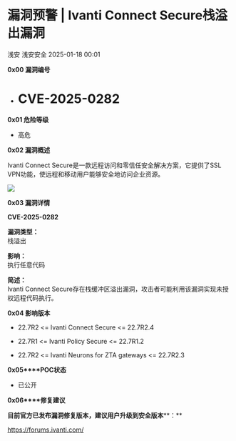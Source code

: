 #  漏洞预警 | Ivanti Connect Secure栈溢出漏洞   
浅安  浅安安全   2025-01-18 00:01  
  
**0x00 漏洞编号**  
- # CVE-2025-0282  
  
**0x01 危险等级**  
- 高危  
  
**0x02 漏洞概述**  
  
Ivanti Connect Secure是一款远程访问和零信任安全解决方案，它提供了SSL VPN功能，使远程和移动用户能够安全地访问企业资源。  
  
![](https://mmbiz.qpic.cn/sz_mmbiz_png/7stTqD182SVjR0a11MK0DTHc9DqsMz38YVicDmjsBO1OeiboEwlqfUMXj47ibSgRTQFicC5vdckgWDu5DBFibJn8uwQ/640?wx_fmt=png&wxfrom=5&wx_lazy=1&wx_co=1&tp=webp "")  
  
**0x03 漏洞详情**  
  
**CVE-2025-0282**  
  
**漏洞类型：**  
栈溢出  
  
**影响：**  
执行任意代码  
  
**简述：**  
Ivanti Connect Secure存在栈缓冲区溢出漏洞，攻击者可能利用该漏洞实现未授权远程代码执行。  
  
**0x04 影响版本**  
- 22.7R2 <= Ivanti Connect Secure <= 22.7R2.4  
  
- 22.7R1 <= Ivanti Policy Secure <= 22.7R1.2  
  
- 22.7R2 <= Ivanti Neurons for ZTA gateways <= 22.7R2.3  
  
**0x05****POC状态**  
- 已公开  
  
**0x06****修复建议**  
  
**目前官方已发布漏洞修复版本，建议用户升级到安全版本****：**  
  
https://forums.ivanti.com/  
  
  
  
